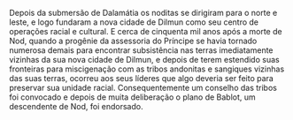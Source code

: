 ﻿Depois da submersão de Dalamátia os noditas se dirigiram para o norte e leste, e logo fundaram a nova cidade de Dilmun como seu centro de operações racial e cultural. E cerca de cinquenta mil anos após a morte de Nod, quando a progênie da assessoria do Príncipe se havia tornado numerosa demais para encontrar subsistência nas terras imediatamente vizinhas da sua nova cidade de Dilmun, e depois de terem estendido suas fronteiras para miscigenação com as tribos andonitas e sangiques vizinhas das suas terras, ocorreu aos seus líderes que algo deveria ser feito para preservar sua unidade racial. Consequentemente um conselho das tribos foi convocado e depois de muita deliberação o plano de Bablot, um descendente de Nod, foi endorsado.